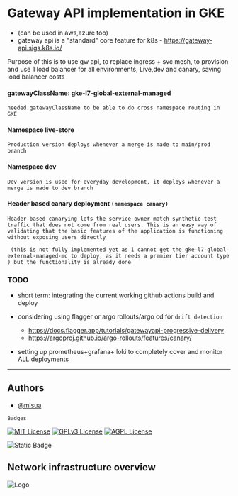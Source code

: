 
# Gateway API implementation in GKE 
  - (can be used in aws,azure too)
  - gateway api is a "standard" core feature for k8s - https://gateway-api.sigs.k8s.io/

Purpose of this is to use gw api, to replace ingress + svc mesh, to provision and use 1 load balancer for all environments, Live,dev and canary, saving load balancer costs

#### gatewayClassName: gke-l7-global-external-managed

`needed gatewayClassName to be able to do cross namespace routing in GKE`


#### Namespace live-store

`Production version deploys whenever a merge is made to main/prod branch`


#### Namespace dev

`Dev version is used for everyday development, it deploys whenever a merge is made to dev branch`


#### Header based canary deployment `(namespace canary)`

`Header-based canarying lets the service owner match synthetic test traffic that does not come from real users. This is an easy way of validating that the basic features of the application is functioning without exposing users directly`

` (this is not fully implemented yet as i cannot get the gke-l7-global-external-managed-mc to deploy, as it needs a premier tier account type ) but the functionality is already done` 


### TODO
+ short term: integrating the current working github actions build and deploy

+ considering using flagger or argo rollouts/argo cd for `drift detection`
  - https://docs.flagger.app/tutorials/gatewayapi-progressive-delivery
  - https://argoproj.github.io/argo-rollouts/features/canary/
  

+ setting up prometheus+grafana+ loki to completely cover and monitor ALL deployments


---

## Authors

- [@misua](https://www.github.com/misua)



`Badges`


[![MIT License](https://img.shields.io/badge/License-MIT-green.svg)](https://choosealicense.com/licenses/mit/)
[![GPLv3 License](https://img.shields.io/badge/License-GPL%20v3-yellow.svg)](https://opensource.org/licenses/)
[![AGPL License](https://img.shields.io/badge/license-AGPL-blue.svg)](http://www.gnu.org/licenses/agpl-3.0)

![Static Badge](https://img.shields.io/badge/Charles-Pogi-blue)

## Network infrastructure overview



![Logo](https://github.com/misua/progressive-deployment-template/blob/main/base.drawio.png)




